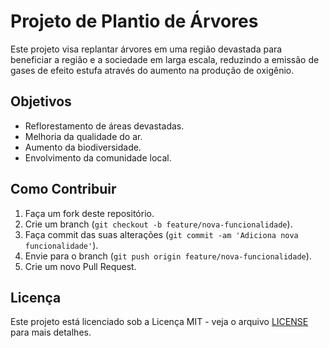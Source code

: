 # Projeto de Plantio de Árvores

Este projeto visa replantar árvores em uma região devastada para beneficiar a região e a sociedade em larga escala, reduzindo a emissão de gases de efeito estufa através do aumento na produção de oxigênio.

## Objetivos
- Reflorestamento de áreas devastadas.
- Melhoria da qualidade do ar.
- Aumento da biodiversidade.
- Envolvimento da comunidade local.

## Como Contribuir
1. Faça um fork deste repositório.
2. Crie um branch (`git checkout -b feature/nova-funcionalidade`).
3. Faça commit das suas alterações (`git commit -am 'Adiciona nova funcionalidade'`).
4. Envie para o branch (`git push origin feature/nova-funcionalidade`).
5. Crie um novo Pull Request.

## Licença
Este projeto está licenciado sob a Licença MIT - veja o arquivo [LICENSE](LICENSE) para mais detalhes.
